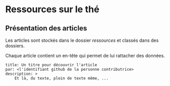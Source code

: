 # Ressources sur le thé

## Présentation des articles

Les articles sont stockés dans le dossier *ressources* et classés dans des dossiers.  

Chaque article contient un en-tête qui permet de lui rattacher des données.

```
title: Un titre pour découvrir l'article
par: <l'identifiant github de la personne contributrice> 
description: >
    Et là, du texte, plein de texte même, ...
```